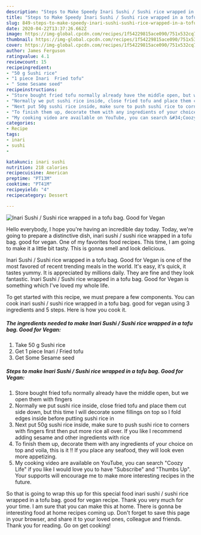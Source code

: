 ```yaml
---
description: "Steps to Make Speedy Inari Sushi / Sushi rice wrapped in a tofu bag. Good for Vegan"
title: "Steps to Make Speedy Inari Sushi / Sushi rice wrapped in a tofu bag. Good for Vegan"
slug: 849-steps-to-make-speedy-inari-sushi-sushi-rice-wrapped-in-a-tofu-bag-good-for-vegan
date: 2020-04-22T13:37:26.662Z
image: https://img-global.cpcdn.com/recipes/1f54229815ace090/751x532cq70/inari-sushi-sushi-rice-wrapped-in-a-tofu-bag-good-for-vegan-recipe-main-photo.jpg
thumbnail: https://img-global.cpcdn.com/recipes/1f54229815ace090/751x532cq70/inari-sushi-sushi-rice-wrapped-in-a-tofu-bag-good-for-vegan-recipe-main-photo.jpg
cover: https://img-global.cpcdn.com/recipes/1f54229815ace090/751x532cq70/inari-sushi-sushi-rice-wrapped-in-a-tofu-bag-good-for-vegan-recipe-main-photo.jpg
author: James Ferguson
ratingvalue: 4.1
reviewcount: 15
recipeingredient:
- "50 g Sushi rice"
- "1 piece Inari  Fried tofu"
- " Some Sesame seed"
recipeinstructions:
- "Store bought fried tofu normally already have the middle open, but we open them with fingers"
- "Normally we put sushi rice inside, close fried tofu and place them cut side down, but this time I will decorate some fillings on top so I fold edges inside before putting sushi rice in"
- "Next put 50g sushi rice inside, make sure to push sushi rice to corners with fingers first then put more rice all over. If you like I recommend adding sesame and other ingredients with rice"
- "To finish them up, decorate them with any ingredients of your choice on top and voila, this is it !! If you place any seafood, they will look even more appetizing."
- "My cooking video are available on YouTube, you can search &#34;Coozy Life&#34; if you like I would love you to have &#34;Subscribe&#34; and &#34;Thumbs Up&#34;. Your supports will encourage me to make more interesting recipes in the future."
categories:
- Recipe
tags:
- inari
- sushi
- 

katakunci: inari sushi  
nutrition: 218 calories
recipecuisine: American
preptime: "PT13M"
cooktime: "PT41M"
recipeyield: "4"
recipecategory: Dessert

---
```



![Inari Sushi / Sushi rice wrapped in a tofu bag. Good for Vegan](https://img-global.cpcdn.com/recipes/1f54229815ace090/751x532cq70/inari-sushi-sushi-rice-wrapped-in-a-tofu-bag-good-for-vegan-recipe-main-photo.jpg)

Hello everybody, I hope you're having an incredible day today. Today, we're going to prepare a distinctive dish, inari sushi / sushi rice wrapped in a tofu bag. good for vegan. One of my favorites food recipes. This time, I am going to make it a little bit tasty. This is gonna smell and look delicious.



Inari Sushi / Sushi rice wrapped in a tofu bag. Good for Vegan is one of the most favored of recent trending meals in the world. It's easy, it's quick, it tastes yummy. It is appreciated by millions daily. They are fine and they look fantastic. Inari Sushi / Sushi rice wrapped in a tofu bag. Good for Vegan is something which I've loved my whole life.


To get started with this recipe, we must prepare a few components. You can cook inari sushi / sushi rice wrapped in a tofu bag. good for vegan using 3 ingredients and 5 steps. Here is how you cook it.

<!--inarticleads1-->

##### The ingredients needed to make Inari Sushi / Sushi rice wrapped in a tofu bag. Good for Vegan:

1. Take 50 g Sushi rice
1. Get 1 piece Inari / Fried tofu
1. Get  Some Sesame seed




<!--inarticleads2-->

##### Steps to make Inari Sushi / Sushi rice wrapped in a tofu bag. Good for Vegan:

1. Store bought fried tofu normally already have the middle open, but we open them with fingers
1. Normally we put sushi rice inside, close fried tofu and place them cut side down, but this time I will decorate some fillings on top so I fold edges inside before putting sushi rice in
1. Next put 50g sushi rice inside, make sure to push sushi rice to corners with fingers first then put more rice all over. If you like I recommend adding sesame and other ingredients with rice
1. To finish them up, decorate them with any ingredients of your choice on top and voila, this is it !! If you place any seafood, they will look even more appetizing.
1. My cooking video are available on YouTube, you can search &#34;Coozy Life&#34; if you like I would love you to have &#34;Subscribe&#34; and &#34;Thumbs Up&#34;. Your supports will encourage me to make more interesting recipes in the future.




So that is going to wrap this up for this special food inari sushi / sushi rice wrapped in a tofu bag. good for vegan recipe. Thank you very much for your time. I am sure that you can make this at home. There is gonna be interesting food at home recipes coming up. Don't forget to save this page in your browser, and share it to your loved ones, colleague and friends. Thank you for reading. Go on get cooking!

